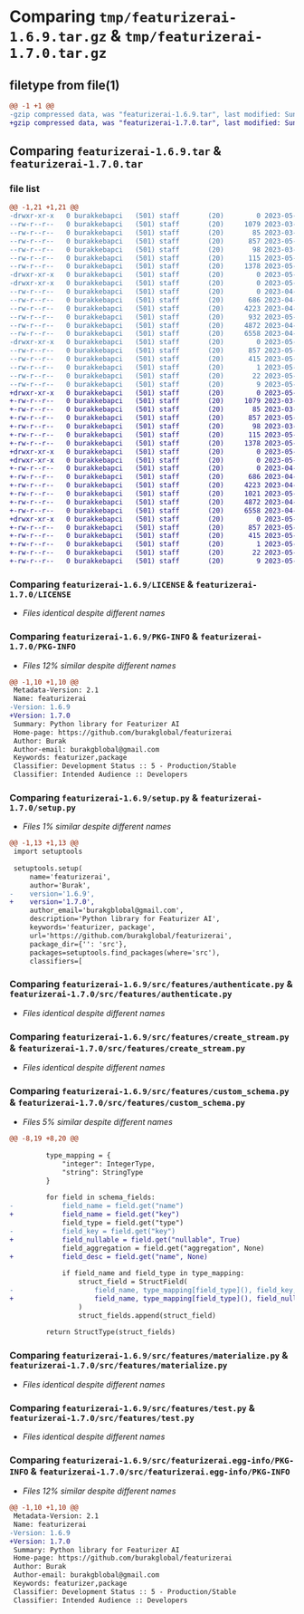 # Comparing `tmp/featurizerai-1.6.9.tar.gz` & `tmp/featurizerai-1.7.0.tar.gz`

## filetype from file(1)

```diff
@@ -1 +1 @@
-gzip compressed data, was "featurizerai-1.6.9.tar", last modified: Sun May 14 02:52:36 2023, max compression
+gzip compressed data, was "featurizerai-1.7.0.tar", last modified: Sun May 14 03:02:42 2023, max compression
```

## Comparing `featurizerai-1.6.9.tar` & `featurizerai-1.7.0.tar`

### file list

```diff
@@ -1,21 +1,21 @@
-drwxr-xr-x   0 burakkebapci   (501) staff       (20)        0 2023-05-14 02:52:36.997644 featurizerai-1.6.9/
--rw-r--r--   0 burakkebapci   (501) staff       (20)     1079 2023-03-26 20:50:31.000000 featurizerai-1.6.9/LICENSE
--rw-r--r--   0 burakkebapci   (501) staff       (20)       85 2023-03-26 20:50:31.000000 featurizerai-1.6.9/MANIFEST.in
--rw-r--r--   0 burakkebapci   (501) staff       (20)      857 2023-05-14 02:52:36.997713 featurizerai-1.6.9/PKG-INFO
--rw-r--r--   0 burakkebapci   (501) staff       (20)       98 2023-03-26 20:50:31.000000 featurizerai-1.6.9/pyproject.toml
--rw-r--r--   0 burakkebapci   (501) staff       (20)      115 2023-05-14 02:52:36.997934 featurizerai-1.6.9/setup.cfg
--rw-r--r--   0 burakkebapci   (501) staff       (20)     1378 2023-05-14 02:50:39.000000 featurizerai-1.6.9/setup.py
-drwxr-xr-x   0 burakkebapci   (501) staff       (20)        0 2023-05-14 02:52:36.994685 featurizerai-1.6.9/src/
-drwxr-xr-x   0 burakkebapci   (501) staff       (20)        0 2023-05-14 02:52:36.996603 featurizerai-1.6.9/src/features/
--rw-r--r--   0 burakkebapci   (501) staff       (20)        0 2023-04-22 17:23:59.000000 featurizerai-1.6.9/src/features/__init__.py
--rw-r--r--   0 burakkebapci   (501) staff       (20)      686 2023-04-22 23:39:43.000000 featurizerai-1.6.9/src/features/authenticate.py
--rw-r--r--   0 burakkebapci   (501) staff       (20)     4223 2023-04-28 19:36:07.000000 featurizerai-1.6.9/src/features/create_stream.py
--rw-r--r--   0 burakkebapci   (501) staff       (20)      932 2023-05-14 02:52:31.000000 featurizerai-1.6.9/src/features/custom_schema.py
--rw-r--r--   0 burakkebapci   (501) staff       (20)     4872 2023-04-30 04:27:45.000000 featurizerai-1.6.9/src/features/materialize.py
--rw-r--r--   0 burakkebapci   (501) staff       (20)     6558 2023-04-30 00:07:16.000000 featurizerai-1.6.9/src/features/test.py
-drwxr-xr-x   0 burakkebapci   (501) staff       (20)        0 2023-05-14 02:52:36.997512 featurizerai-1.6.9/src/featurizerai.egg-info/
--rw-r--r--   0 burakkebapci   (501) staff       (20)      857 2023-05-14 02:52:36.000000 featurizerai-1.6.9/src/featurizerai.egg-info/PKG-INFO
--rw-r--r--   0 burakkebapci   (501) staff       (20)      415 2023-05-14 02:52:36.000000 featurizerai-1.6.9/src/featurizerai.egg-info/SOURCES.txt
--rw-r--r--   0 burakkebapci   (501) staff       (20)        1 2023-05-14 02:52:36.000000 featurizerai-1.6.9/src/featurizerai.egg-info/dependency_links.txt
--rw-r--r--   0 burakkebapci   (501) staff       (20)       22 2023-05-14 02:52:36.000000 featurizerai-1.6.9/src/featurizerai.egg-info/requires.txt
--rw-r--r--   0 burakkebapci   (501) staff       (20)        9 2023-05-14 02:52:36.000000 featurizerai-1.6.9/src/featurizerai.egg-info/top_level.txt
+drwxr-xr-x   0 burakkebapci   (501) staff       (20)        0 2023-05-14 03:02:42.843202 featurizerai-1.7.0/
+-rw-r--r--   0 burakkebapci   (501) staff       (20)     1079 2023-03-26 20:50:31.000000 featurizerai-1.7.0/LICENSE
+-rw-r--r--   0 burakkebapci   (501) staff       (20)       85 2023-03-26 20:50:31.000000 featurizerai-1.7.0/MANIFEST.in
+-rw-r--r--   0 burakkebapci   (501) staff       (20)      857 2023-05-14 03:02:42.843267 featurizerai-1.7.0/PKG-INFO
+-rw-r--r--   0 burakkebapci   (501) staff       (20)       98 2023-03-26 20:50:31.000000 featurizerai-1.7.0/pyproject.toml
+-rw-r--r--   0 burakkebapci   (501) staff       (20)      115 2023-05-14 03:02:42.843479 featurizerai-1.7.0/setup.cfg
+-rw-r--r--   0 burakkebapci   (501) staff       (20)     1378 2023-05-14 03:02:27.000000 featurizerai-1.7.0/setup.py
+drwxr-xr-x   0 burakkebapci   (501) staff       (20)        0 2023-05-14 03:02:42.839937 featurizerai-1.7.0/src/
+drwxr-xr-x   0 burakkebapci   (501) staff       (20)        0 2023-05-14 03:02:42.841982 featurizerai-1.7.0/src/features/
+-rw-r--r--   0 burakkebapci   (501) staff       (20)        0 2023-04-22 17:23:59.000000 featurizerai-1.7.0/src/features/__init__.py
+-rw-r--r--   0 burakkebapci   (501) staff       (20)      686 2023-04-22 23:39:43.000000 featurizerai-1.7.0/src/features/authenticate.py
+-rw-r--r--   0 burakkebapci   (501) staff       (20)     4223 2023-04-28 19:36:07.000000 featurizerai-1.7.0/src/features/create_stream.py
+-rw-r--r--   0 burakkebapci   (501) staff       (20)     1021 2023-05-14 03:01:34.000000 featurizerai-1.7.0/src/features/custom_schema.py
+-rw-r--r--   0 burakkebapci   (501) staff       (20)     4872 2023-04-30 04:27:45.000000 featurizerai-1.7.0/src/features/materialize.py
+-rw-r--r--   0 burakkebapci   (501) staff       (20)     6558 2023-04-30 00:07:16.000000 featurizerai-1.7.0/src/features/test.py
+drwxr-xr-x   0 burakkebapci   (501) staff       (20)        0 2023-05-14 03:02:42.843064 featurizerai-1.7.0/src/featurizerai.egg-info/
+-rw-r--r--   0 burakkebapci   (501) staff       (20)      857 2023-05-14 03:02:42.000000 featurizerai-1.7.0/src/featurizerai.egg-info/PKG-INFO
+-rw-r--r--   0 burakkebapci   (501) staff       (20)      415 2023-05-14 03:02:42.000000 featurizerai-1.7.0/src/featurizerai.egg-info/SOURCES.txt
+-rw-r--r--   0 burakkebapci   (501) staff       (20)        1 2023-05-14 03:02:42.000000 featurizerai-1.7.0/src/featurizerai.egg-info/dependency_links.txt
+-rw-r--r--   0 burakkebapci   (501) staff       (20)       22 2023-05-14 03:02:42.000000 featurizerai-1.7.0/src/featurizerai.egg-info/requires.txt
+-rw-r--r--   0 burakkebapci   (501) staff       (20)        9 2023-05-14 03:02:42.000000 featurizerai-1.7.0/src/featurizerai.egg-info/top_level.txt
```

### Comparing `featurizerai-1.6.9/LICENSE` & `featurizerai-1.7.0/LICENSE`

 * *Files identical despite different names*

### Comparing `featurizerai-1.6.9/PKG-INFO` & `featurizerai-1.7.0/PKG-INFO`

 * *Files 12% similar despite different names*

```diff
@@ -1,10 +1,10 @@
 Metadata-Version: 2.1
 Name: featurizerai
-Version: 1.6.9
+Version: 1.7.0
 Summary: Python library for Featurizer AI
 Home-page: https://github.com/burakglobal/featurizerai
 Author: Burak
 Author-email: burakgblobal@gmail.com
 Keywords: featurizer,package
 Classifier: Development Status :: 5 - Production/Stable
 Classifier: Intended Audience :: Developers
```

### Comparing `featurizerai-1.6.9/setup.py` & `featurizerai-1.7.0/setup.py`

 * *Files 1% similar despite different names*

```diff
@@ -1,13 +1,13 @@
 import setuptools
 
 setuptools.setup(
     name='featurizerai',
     author='Burak',
-    version='1.6.9',
+    version='1.7.0',
     author_email='burakgblobal@gmail.com',
     description='Python library for Featurizer AI',
     keywords='featurizer, package',
     url='https://github.com/burakglobal/featurizerai',
     package_dir={'': 'src'},
     packages=setuptools.find_packages(where='src'),
     classifiers=[
```

### Comparing `featurizerai-1.6.9/src/features/authenticate.py` & `featurizerai-1.7.0/src/features/authenticate.py`

 * *Files identical despite different names*

### Comparing `featurizerai-1.6.9/src/features/create_stream.py` & `featurizerai-1.7.0/src/features/create_stream.py`

 * *Files identical despite different names*

### Comparing `featurizerai-1.6.9/src/features/custom_schema.py` & `featurizerai-1.7.0/src/features/custom_schema.py`

 * *Files 5% similar despite different names*

```diff
@@ -8,19 +8,20 @@
 
         type_mapping = {
             "integer": IntegerType,
             "string": StringType
         }
 
         for field in schema_fields:
-            field_name = field.get("name")
+            field_name = field.get("key")
             field_type = field.get("type")
-            field_key = field.get("key")
+            field_nullable = field.get("nullable", True)
             field_aggregation = field.get("aggregation", None)
+            field_desc = field.get("name", None)
 
             if field_name and field_type in type_mapping:
                 struct_field = StructField(
-                    field_name, type_mapping[field_type](), field_key, metadata={"aggregation": field_aggregation}
+                    field_name, type_mapping[field_type](), field_nullable, metadata={"aggregation": field_aggregation, "name": field_desc}
                 )
                 struct_fields.append(struct_field)
 
         return StructType(struct_fields)
```

### Comparing `featurizerai-1.6.9/src/features/materialize.py` & `featurizerai-1.7.0/src/features/materialize.py`

 * *Files identical despite different names*

### Comparing `featurizerai-1.6.9/src/features/test.py` & `featurizerai-1.7.0/src/features/test.py`

 * *Files identical despite different names*

### Comparing `featurizerai-1.6.9/src/featurizerai.egg-info/PKG-INFO` & `featurizerai-1.7.0/src/featurizerai.egg-info/PKG-INFO`

 * *Files 12% similar despite different names*

```diff
@@ -1,10 +1,10 @@
 Metadata-Version: 2.1
 Name: featurizerai
-Version: 1.6.9
+Version: 1.7.0
 Summary: Python library for Featurizer AI
 Home-page: https://github.com/burakglobal/featurizerai
 Author: Burak
 Author-email: burakgblobal@gmail.com
 Keywords: featurizer,package
 Classifier: Development Status :: 5 - Production/Stable
 Classifier: Intended Audience :: Developers
```

